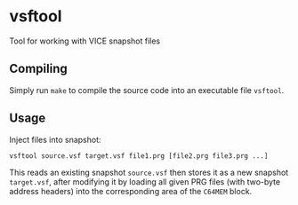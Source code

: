 # vsftool
Tool for working with VICE snapshot files

## Compiling

Simply run `make` to compile the source code into an executable file `vsftool`.

## Usage

Inject files into snapshot:

`vsftool source.vsf target.vsf file1.prg [file2.prg file3.prg ...]`

This reads an existing snapshot `source.vsf` then stores it as a new snapshot `target.vsf`, after
modifying it by loading all given PRG files (with two-byte address headers) into the corresponding
area of the `C64MEM` block.
